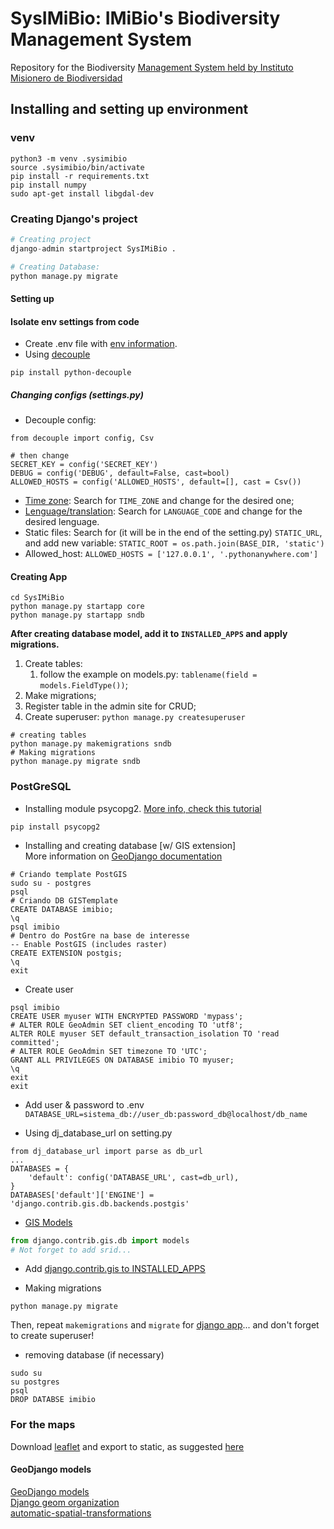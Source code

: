 # SysIMiBio: IMiBio's Biodiversity Management System  

Repository for the Biodiversity [Management System held by Instituto Misionero de Biodiversidad](imibio.misiones.gob.ar)  

## Installing and setting up environment  

### venv
```buildoutcfg
python3 -m venv .sysimibio
source .sysimibio/bin/activate
pip install -r requirements.txt
pip install numpy
sudo apt-get install libgdal-dev
```

### Creating Django's project  

```python
# Creating project
django-admin startproject SysIMiBio .

# Creating Database: 
python manage.py migrate
```

#### Setting up  

#### Isolate env settings from code
* Create .env file with [env information](https://github.com/silveriomm/django_estoque_regis/tree/master/contrib).  
* Using [decouple](https://github.com/henriquebastos/python-decouple)  

```shell script
pip install python-decouple
```  
 
##### Changing configs (settings.py)  

* Decouple config:
```shell script
from decouple import config, Csv

# then change 
SECRET_KEY = config('SECRET_KEY')
DEBUG = config('DEBUG', default=False, cast=bool)
ALLOWED_HOSTS = config('ALLOWED_HOSTS', default=[], cast = Csv())
```
* [Time zone](https://en.wikipedia.org/wiki/List_of_tz_database_time_zones): Search for `TIME_ZONE` and change for the desired one;  
* [Lenguage/translation](https://docs.djangoproject.com/en/2.0/ref/settings/#language-code): Search for `LANGUAGE_CODE` and change for the desired lenguage.  
* Static files: Search for (it will be in the end of the setting.py) `STATIC_URL`, and add new variable: `STATIC_ROOT = os.path.join(BASE_DIR, 'static')`  
* Allowed_host: `ALLOWED_HOSTS = ['127.0.0.1', '.pythonanywhere.com']`  
  
#### Creating App  

```shell script
cd SysIMiBio
python manage.py startapp core
python manage.py startapp sndb
```

**After creating database model, add it to `INSTALLED_APPS` and apply migrations.**  

1. Create tables:
    1. follow the example on models.py: `tablename(field = models.FieldType())`;  
1. Make migrations;  
1. Register table in the admin site for CRUD;  
1. Create superuser: `python manage.py createsuperuser`  

```shell script
# creating tables
python manage.py makemigrations sndb
# Making migrations
python manage.py migrate sndb
```

### PostGreSQL
* Installing module psycopg2. [More info, check this tutorial](https://djangocentral.com/using-postgresql-with-django/)  
```
pip install psycopg2
```

* Installing and creating database [w/ GIS extension]  
More information on [GeoDjango documentation](https://docs.djangoproject.com/en/3.0/ref/contrib/gis/install/postgis/)  

```
# Criando template PostGIS
sudo su - postgres
psql
# Criando DB GISTemplate
CREATE DATABASE imibio;
\q
psql imibio
# Dentro do PostGre na base de interesse
-- Enable PostGIS (includes raster)
CREATE EXTENSION postgis;
\q
exit
```  

* Create user
```
psql imibio
CREATE USER myuser WITH ENCRYPTED PASSWORD 'mypass';
# ALTER ROLE GeoAdmin SET client_encoding TO 'utf8';
ALTER ROLE myuser SET default_transaction_isolation TO 'read committed';
# ALTER ROLE GeoAdmin SET timezone TO 'UTC';
GRANT ALL PRIVILEGES ON DATABASE imibio TO myuser;
\q
exit
exit
```

* Add user & password to .env
`DATABASE_URL=sistema_db://user_db:password_db@localhost/db_name`

* Using dj_database_url on setting.py
```
from dj_database_url import parse as db_url
...
DATABASES = {
    'default': config('DATABASE_URL', cast=db_url),
}
DATABASES['default']['ENGINE'] = 'django.contrib.gis.db.backends.postgis'
```

* [GIS Models](https://docs.djangoproject.com/en/3.0/ref/contrib/gis/model-api/)

```python
from django.contrib.gis.db import models
# Not forget to add srid...
```

* Add [django.contrib.gis to INSTALLED_APPS](https://docs.djangoproject.com/en/3.0/ref/contrib/gis/install/#add-django-contrib-gis-to-installed-apps)

* Making migrations
```shell script
python manage.py migrate
```

Then, repeat `makemigrations` and `migrate` for [django app](#creating-app)... and don't forget to create superuser!  

* removing database (if necessary)  
```
sudo su
su postgres
psql
DROP DATABSE imibio
```

### For the maps  

Download [leaflet](https://leafletjs.com/download.html) and export to static, as suggested [here](https://github.com/marcellobenigno/geopocos/blob/master/docs/05-nosso-primeiro-mapa.md)  

#### GeoDjango models  

[GeoDjango models](https://docs.djangoproject.com/en/3.0/ref/contrib/gis/model-api/)  
[Django geom organization](http://blog.mathieu-leplatre.info/geodjango-maps-with-leaflet.html)  
[automatic-spatial-transformations](https://docs.djangoproject.com/en/3.0/ref/contrib/gis/tutorial/#automatic-spatial-transformations)  
